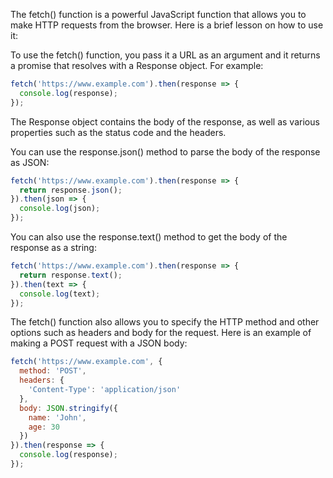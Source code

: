 The fetch() function is a powerful JavaScript function that allows you to make HTTP requests from the browser. Here is a brief lesson on how to use it:

To use the fetch() function, you pass it a URL as an argument and it returns a promise that resolves with a Response object. For example:

```js
fetch('https://www.example.com').then(response => {
  console.log(response);
});
```

The Response object contains the body of the response, as well as various properties such as the status code and the headers.

You can use the response.json() method to parse the body of the response as JSON:
```js
fetch('https://www.example.com').then(response => {
  return response.json();
}).then(json => {
  console.log(json);
});
```

You can also use the response.text() method to get the body of the response as a string:

```js
fetch('https://www.example.com').then(response => {
  return response.text();
}).then(text => {
  console.log(text);
});
```

The fetch() function also allows you to specify the HTTP method and other options such as headers and body for the request. Here is an example of making a POST request with a JSON body:

```js
fetch('https://www.example.com', {
  method: 'POST',
  headers: {
    'Content-Type': 'application/json'
  },
  body: JSON.stringify({
    name: 'John',
    age: 30
  })
}).then(response => {
  console.log(response);
});
```